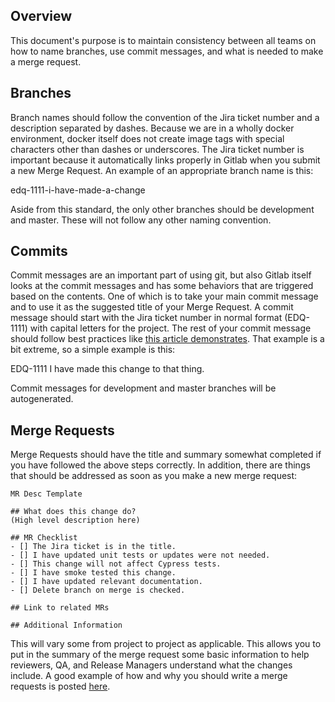 Overview
--------

This document's purpose is to maintain consistency between all teams on how to name branches, use commit messages, and what is needed to make a merge request.

Branches
--------

Branch names should follow the convention of the Jira ticket number and a description separated by dashes. Because we are in a wholly docker environment, docker itself does not create image tags with special characters other than dashes or underscores. The Jira ticket number is important because it automatically links properly in Gitlab when you submit a new Merge Request. An example of an appropriate branch name is this:

edq-1111-i-have-made-a-change

Aside from this standard, the only other branches should be development and master. These will not follow any other naming convention.

Commits
-------

Commit messages are an important part of using git, but also Gitlab itself looks at the commit messages and has some behaviors that are triggered based on the contents. One of which is to take your main commit message and to use it as the suggested title of your Merge Request. A commit message should start with the Jira ticket number in normal format (EDQ-1111) with capital letters for the project. The rest of your commit message should follow best practices like [this article demonstrates](https://chris.beams.io/posts/git-commit/). That example is a bit extreme, so a simple example is this:

EDQ-1111 I have made this change to that thing.

Commit messages for development and master branches will be autogenerated.

Merge Requests
--------------

Merge Requests should have the title and summary somewhat completed if you have followed the above steps correctly. In addition, there are things that should be addressed as soon as you make a new merge request:

```
MR Desc Template

## What does this change do?
(High level description here)

## MR Checklist
- [] The Jira ticket is in the title.
- [] I have updated unit tests or updates were not needed.
- [] This change will not affect Cypress tests.
- [] I have smoke tested this change.
- [] I have updated relevant documentation.
- [] Delete branch on merge is checked.

## Link to related MRs

## Additional Information
```

This will vary some from project to project as applicable. This allows you to put in the summary of the merge request some basic information to help reviewers, QA, and Release Managers understand what the changes include. A good example of how and why you should write a merge requests is posted [here](https://www.freecodecamp.org/news/why-you-should-write-merge-requests-like-youre-posting-to-instagram-765e32a3ec9c/).